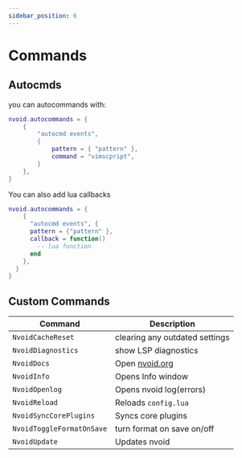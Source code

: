 ```yaml
---
sidebar_position: 6
---
```


# Commands
## Autocmds
you can autocommands with:
```lua
nvoid.autocommands = {
    {
        "autocmd events",
        { 
            pattern = { "pattern" },
            command = "vimscpript",
        }
    },
}
```

You can also add lua callbacks

```lua
nvoid.autocommands = {
    {
      "autocmd events", {
      pattern = {"pattern" },
      callback = function()
        -- lua function
      end
    },
  }
}
```
## Custom Commands

| Command                    | Description                             |
|----------------------------|-----------------------------------------|
| `NvoidCacheReset`          | clearing any outdated settings          |
| `NvoidDiagnostics`         | show LSP diagnostics                    |
| `NvoidDocs`                | Open [nvoid.org](https://nvoid.org)     |
| `NvoidInfo`                | Opens Info window                       |
| `NvoidOpenlog`             | Opens nvoid log(errors)                 |
| `NvoidReload`              | Reloads `config.lua`                    |
| `NvoidSyncCorePlugins`     | Syncs core plugins                      |
| `NvoidToggleFormatOnSave`  | turn format on save on/off              |
| `NvoidUpdate`              | Updates nvoid                           |

